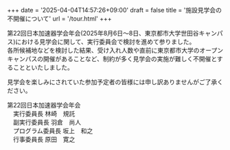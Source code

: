 +++
date = '2025-04-04T14:57:26+09:00'
draft = false
title = '施設見学会の不開催について'
url = '/tour.html'
+++

第22回日本加速器学会年会(2025年8月6日～8日、東京都市大学世田谷キャンパス)における見学会に関して、実行委員会で検討を進めて参りました。  
各所候補地などを検討した結果、受け入れ人数や直前に東京都市大学のオープンキャンパスの開催があることなど、制約が多く見学会の実施が難しく不開催とすることといたしました。

見学会を楽しみにされていた参加予定者の皆様には申し訳ありませんがご了承ください。


第22回日本加速器学会年会  
　実行委員長		林崎　規託  
　副実行委員長		羽倉　尚人  
　プログラム委員長	坂上　和之  
　行事委員長 		原田　寛之  